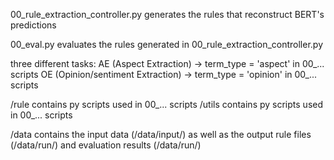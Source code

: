 ﻿00_rule_extraction_controller.py
	generates the rules that reconstruct BERT's predictions

00_eval.py
	evaluates the rules generated in 00_rule_extraction_controller.py

three different tasks:
AE (Aspect Extraction) -> term_type = 'aspect' in 00_... scripts
OE (Opinion/sentiment Extraction) -> term_type = 'opinion' in 00_... scripts

/rule contains py scripts used in 00_... scripts
/utils contains py scripts used in 00_... scripts

/data contains the input data (/data/input/) as well as the output rule files (/data/run/) and evaluation results (/data/run/)